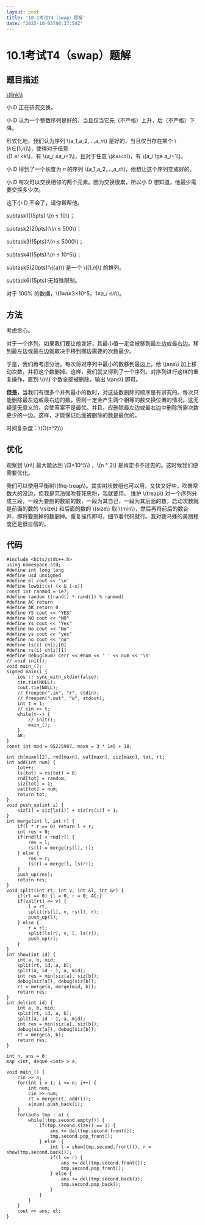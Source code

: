 ```yaml
---
layout: post
title: '10.1考试T4（swap）题解'
date: "2025-10-03T00:37:54Z"
---
```

10.1考试T4（swap）题解
================

题目描述
----

[\\(link\\)](https://www.luogu.com.cn/problem/T672992)

小 D 正在研究交换。

小 D 认为一个整数序列是好的，当且仅当它先（不严格）上升，后（不严格）下降。

形式化地，我们认为序列 \\(𝑎\_1,𝑎\_2,...,𝑎\_𝑛\\) 是好的，当且仅当存在某个 \\(𝑘∈\[1,𝑛\]\\)，使得对于任意  
\\(1 ≤𝑖 <𝑘\\)，有 \\(𝑎\_𝑖 ≤𝑎\_𝑖+1\\)，且对于任意 \\(𝑘≤𝑖<𝑛\\)，有 \\(𝑎\_𝑖 \\ge 𝑎\_𝑖+1\\)。

小 D 得到了一个长度为 𝑛 的序列 \\(𝑎\_1,𝑎\_2,...,𝑎\_𝑛\\)，他想让这个序列变成好的。

小 D 每次可以交换相邻的两个元素。因为交换很累，所以小 D 想知道，他最少需要交换多少次。

这下小 D 不会了，请你帮帮他。

subtask1(15pts):\\(𝑛 ≤ 10\\)；

subtask2(20pts):\\(𝑛 ≤ 500\\)；

subtask3(15pts):\\(𝑛 ≤ 5000\\)；

subtask4(15pts):\\(𝑛 ≤ 10^5\\)；

subtask5(20pts):\\({𝑎}\\) 是一个 \\(\[1,𝑛\]\\) 的排列。

subtask6(15pts):无特殊限制。

对于 100% 的数据，\\(1≤𝑛≤3×10^5，1≤𝑎\_𝑖 ≤𝑛\\)。

方法
--

考虑贪心。

对于一个序列，如果我们要让他变好，其最小值一定会被移到最左边或最右边。移到最左边或最右边就取决于移到哪边需要的次数最少。

于是，我们再考虑分治。每次将对序列中最小的数移到最边上，给 \\(ans\\) 加上移动次数，并将这个数删掉。这样，我们就又得到了一个序列。对序列进行这样的重复操作，直到 \\(n\\) 个数全部被删除，输出 \\(ans\\) 即可。

**但是**，当我们有很多个并列最小的数时，对这些数删除的顺序是有讲究的。每次只能删除最左边或最右边的数，否则一定会产生两个相等的数交换位置的情况。这无疑是无意义的，会使答案不是最优。并且，应删除最左边或最右边中删除所需次数更少的一边。这样，才能保证后面被删除的数是最优的。

时间复杂度：\\(O(n^2)\\)

优化
--

观察到 \\(n\\) 最大能达到 \\(3×10^5\\) ，\\(n ^ 2\\) 是肯定卡不过去的。这时候我们便需要优化。

我们可以使用平衡树\\(fhq-treap\\)。其实树状数组也可以用，又快又好些，吹普常数大的没边，但我是范浩强吹普死忠粉，我就要用。 维护 \\(treap\\) 对一个序列分成三段，一段为要删的数前的数，一段为其自己，一段为其后面的数，启动次数就是前面的数的 \\(size\\) 和后面的数的 \\(size\\) 取 \\(min\\)，然后再将前后的数合并，即将要删掉的数删掉。重复操作即可，细节看代码就行。我对我马蜂的美丽程度还是很自信的。

代码
--

    #include <bits/stdc++.h>
    using namespace std;
    #define int long long
    #define usd unsigned
    #define el cout << '\n'
    #define lowbit(x) (x & (-x))
    const int ranmod = 1e7;
    #define random ((rand() * rand()) % ranmod)
    #define AC return 
    #define AK return 0
    #define YS cout << "YES"
    #define NO cout << "NO"
    #define Ys cout << "Yes"
    #define No cout << "No"
    #define ys cout << "yes"
    #define no cout << "no"
    #define ls(i) ch[i][0]
    #define rs(i) ch[i][1]
    #define debug(num) cerr << #num << ' ' << num << '\n'
    // void init();
    void main_();
    signed main() {
    	ios :: sync_with_stdio(false);
    	cin.tie(NULL);
    	cout.tie(NULL);
    	// freopen(".in", "r", stdin);
    	// freopen(".out", "w", stdout);
    	int t = 1;
    	// cin >> t;
    	while(t--) {
    		// init();
    		main_();
    	}
    	AK;
    }
    const int mod = 95225987, maxn = 3 * 1e5 + 18;
    
    int ch[maxn][2], rnd[maxn], val[maxn], siz[maxn], tot, rt;
    int add(int num) {
        tot++;
        ls(tot) = rs(tot) = 0;
        rnd[tot] = random;
        siz[tot] = 1;
        val[tot] = num;
        return tot;
    }
    void push_up(int i) {
        siz[i] = siz[ls(i)] + siz[rs(i)] + 1;
    }
    int merge(int l, int r) {
        if(l * r == 0) return l + r;
        int res = 0;
        if(rnd[l] < rnd[r]) {
            res = l;
            rs(l) = merge(rs(l), r);
        } else {
            res = r;
            ls(r) = merge(l, ls(r));
        }
        push_up(res);
        return res;
    }
    void split(int rt, int v, int &l, int &r) {
        if(rt == 0) {l = 0, r = 0; AC;}
        if(val[rt] <= v) {
            l = rt;
            split(rs(l), v, rs(l), r);
            push_up(l);
        } else {
            r = rt;
            split(ls(r), v, l, ls(r));
            push_up(r);
        }   
    }
    int show(int id) {
        int a, b, mid;
        split(rt, id, a, b);
        split(a, id - 1, a, mid);
        int res = min(siz[a], siz[b]);
        debug(siz[a]), debug(siz[b]);
        rt = merge(a, merge(mid, b));
        return res;
    }
    int del(int id) {
        int a, b, mid;
        split(rt, id, a, b);
        split(a, id - 1, a, mid);
        int res = min(siz[a], siz[b]);
        debug(siz[a]), debug(siz[b]);
        rt = merge(a, b);
        return res;
    }
    
    int n, ans = 0;
    map <int, deque <int> > a;
    
    void main_() {
    	cin >> n;
        for(int i = 1; i <= n; i++) {
            int num;
            cin >> num;
            rt = merge(rt, add(i));
            a[num].push_back(i);
        }
        for(auto tmp : a) {
            while(!tmp.second.empty()) {
                if(tmp.second.size() == 1) {
                    ans += del(tmp.second.front());
                    tmp.second.pop_front();
                } else  {
                    int l = show(tmp.second.front()), r = show(tmp.second.back());
                    if(l <= r) {
                        ans += del(tmp.second.front());
                        tmp.second.pop_front();
                    } else {
                        ans += del(tmp.second.back());
                        tmp.second.pop_back();
                    }
                }
            }
        }
        cout << ans; el;
    }